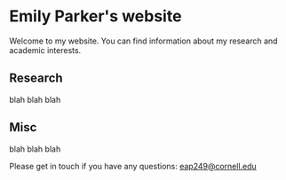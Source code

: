 # Emily Parker's website

Welcome to my website. You can find information about my research and academic interests.

## Research
blah blah blah

## Misc
blah blah blah

Please get in touch if you have any questions: eap249@cornell.edu
